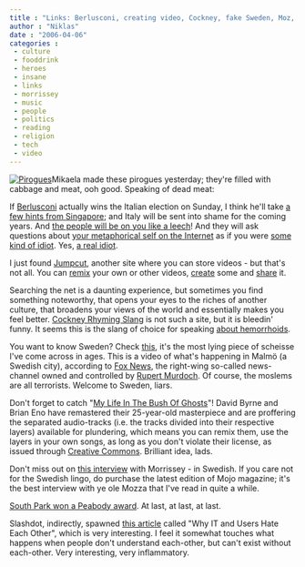 ```yaml
---
title : "Links: Berlusconi, creating video, Cockney, fake Sweden, Moz, South Park, IT vs users"
author : "Niklas"
date : "2006-04-06"
categories : 
 - culture
 - fooddrink
 - heroes
 - insane
 - links
 - morrissey
 - music
 - people
 - politics
 - reading
 - religion
 - tech
 - video
---
```


[![Pirogues](http://static.flickr.com/39/123905627_d8659a0bf8_m.jpg)](https://niklasblog.com/wp-content/plugins/falbum/wp/album.php?show=recent&photo=123905627)Mikaela made these pirogues yesterday; they're filled with cabbage and meat, ooh good. Speaking of dead meat:

If [Berlusconi](http://news.bbc.co.uk/1/hi/world/europe/3034600.stm) actually wins the Italian election on Sunday, I think he'll take [a few hints from Singapore](http://www.techdirt.com/articles/20060404/1038233.shtml); and Italy will be sent into shame for the coming years. And [the people will be on you like a leech](http://mfrost.typepad.com/.shared/image.html?/photos/uncategorized/7_2.jpg)! And they will ask questions about [your metaphorical self on the Internet](http://ask.metafilter.com/mefi/35533) as if you were [some kind of idiot](http://www.newyorker.com/fact/content/articles/060327fa_fact). Yes, [a real idiot](http://www.guardian.co.uk/drugs/Story/0,,1746333,00.html).

I just found [Jumpcut](http://www.jumpcut.com), another site where you can store videos - but that's not all. You can [remix](http://www.jumpcut.com/quickGuide/quickGuide_remix) your own or other videos, [create](http://www.jumpcut.com/quickGuide/quickGuide_create) some and [share](http://www.jumpcut.com/quickGuide/quickGuide_embed) it.

Searching the net is a daunting experience, but sometimes you find something noteworthy, that opens your eyes to the riches of another culture, that broadens your views of the world and essentially makes you feel better. [Cockney Rhyming Slang](http://www.cockneyrhymingslang.co.uk) is not such a site, but it is bleedin' funny. It seems this is the slang of choice for speaking [about hemorrhoids](http://www.cockneyrhymingslang.co.uk/english/compare/696/Piles-(hemorrhoids).aspx).

You want to know Sweden? Check [this](http://km.grogg.org/video/welcome_to_sweden.mpg), it's the most lying piece of scheisse I've come across in ages. This is a video of what's happening in Malmö (a Swedish city), according to [Fox News](http://www.foxnews.com), the right-wing so-called news-channel owned and controlled by [Rupert Murdoch](http://www.outfoxed.org). Of course, the moslems are all terrorists. Welcome to Sweden, liars.

Don't forget to catch "[My Life In The Bush Of Ghosts](http://bushofghosts.wmg.com/home.php)"! David Byrne and Brian Eno have remastered their 25-year-old masterpiece and are proffering the separated audio-tracks (i.e. the tracks divided into their respective layers) available for plundering, which means you can remix them, use the layers in your own songs, as long as you don't violate their license, as issued through [Creative Commons](http://creativecommons.org). Brilliant idea, lads.

Don't miss out on [this interview](http://www.nojesguiden.se/musik/article.asp?aID=12442) with Morrissey - in Swedish. If you care not for the Swedish lingo, do purchase the latest edition of Mojo magazine; it's the best interview with ye ole Mozza that I've read in quite a while.

[South Park won a Peabody award](http://www.cnn.com/2006/SHOWBIZ/TV/04/06/peabodyawards.ap/index.html). At last, at last, at last.

Slashdot, indirectly, spawned [this article](http://blogs.cio.com/node/228) called "Why IT and Users Hate Each Other", which is very interesting. I feel it somewhat touches what happens when people don't understand each-other, but can't exist without each-other. Very interesting, very inflammatory.
